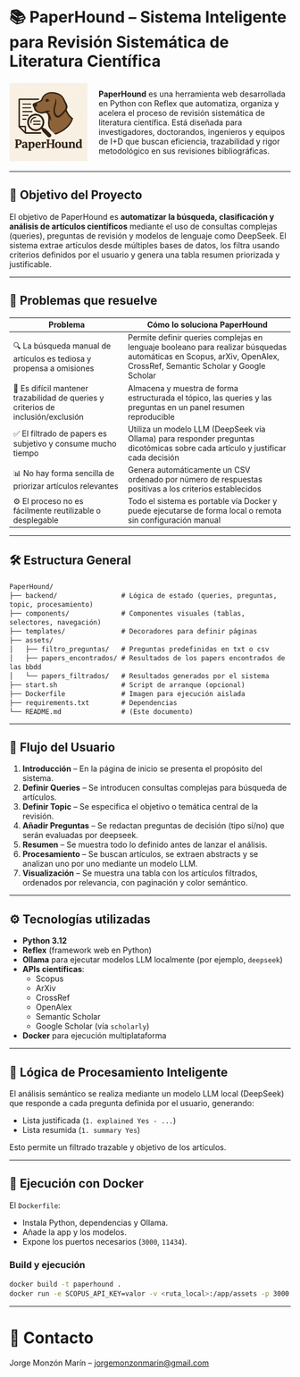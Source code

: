 # 📚 PaperHound – Sistema Inteligente para Revisión Sistemática de Literatura Científica

<div style="display: flex; align-items: center; gap: 20px;">
  <img src="PaperHound/assets/Logo.png" alt="PaperHound Logo" width="140"/>
  <p>
    <strong>PaperHound</strong> es una herramienta web desarrollada en Python con Reflex que automatiza, organiza y acelera el proceso de revisión sistemática de literatura científica. Está diseñada para investigadores, doctorandos, ingenieros y equipos de I+D que buscan eficiencia, trazabilidad y rigor metodológico en sus revisiones bibliográficas.
  </p>
</div>



---

## 🎯 Objetivo del Proyecto

El objetivo de PaperHound es **automatizar la búsqueda, clasificación y análisis de artículos científicos** mediante el uso de consultas complejas (queries), preguntas de revisión y modelos de lenguaje como DeepSeek. El sistema extrae artículos desde múltiples bases de datos, los filtra usando criterios definidos por el usuario y genera una tabla resumen priorizada y justificable.

---

## 🧩 Problemas que resuelve

| Problema | Cómo lo soluciona PaperHound |
|---------|-------------------------------|
| 🔍 La búsqueda manual de artículos es tediosa y propensa a omisiones | Permite definir queries complejas en lenguaje booleano para realizar búsquedas automáticas en Scopus, arXiv, OpenAlex, CrossRef, Semantic Scholar y Google Scholar |
| 📂 Es difícil mantener trazabilidad de queries y criterios de inclusión/exclusión | Almacena y muestra de forma estructurada el tópico, las queries y las preguntas en un panel resumen reproducible |
| ✅ El filtrado de papers es subjetivo y consume mucho tiempo | Utiliza un modelo LLM (DeepSeek vía Ollama) para responder preguntas dicotómicas sobre cada artículo y justificar cada decisión |
| 📊 No hay forma sencilla de priorizar artículos relevantes | Genera automáticamente un CSV ordenado por número de respuestas positivas a los criterios establecidos |
| ⚙️ El proceso no es fácilmente reutilizable o desplegable | Todo el sistema es portable vía Docker y puede ejecutarse de forma local o remota sin configuración manual |

---

## 🛠️ Estructura General

```text
PaperHound/
├── backend/                # Lógica de estado (queries, preguntas, topic, procesamiento)
├── components/             # Componentes visuales (tablas, selectores, navegación)
├── templates/              # Decoradores para definir páginas
├── assets/ 
│   ├── filtro_preguntas/   # Preguntas predefinidas en txt o csv
│   ├── papers_encontrados/ # Resultados de los papers encontrados de las bbdd
│   └── papers_filtrados/   # Resultados generados por el sistema
├── start.sh                # Script de arranque (opcional)
├── Dockerfile              # Imagen para ejecución aislada
├── requirements.txt        # Dependencias
└── README.md               # (Este documento)
```

---

## 🔄 Flujo del Usuario

1. **Introducción** – En la página de inicio se presenta el propósito del sistema.
2. **Definir Queries** – Se introducen consultas complejas para búsqueda de artículos.
3. **Definir Topic** – Se especifica el objetivo o temática central de la revisión.
4. **Añadir Preguntas** – Se redactan preguntas de decisión (tipo sí/no) que serán evaluadas por deepseek.
5. **Resumen** – Se muestra todo lo definido antes de lanzar el análisis.
6. **Procesamiento** – Se buscan artículos, se extraen abstracts y se analizan uno por uno mediante un modelo LLM.
7. **Visualización** – Se muestra una tabla con los artículos filtrados, ordenados por relevancia, con paginación y color semántico.

---

## ⚙️ Tecnologías utilizadas

- **Python 3.12**
- **Reflex** (framework web en Python)
- **Ollama** para ejecutar modelos LLM localmente (por ejemplo, `deepseek`)
- **APIs científicas**:
  - Scopus
  - ArXiv
  - CrossRef
  - OpenAlex
  - Semantic Scholar
  - Google Scholar (vía `scholarly`)
- **Docker** para ejecución multiplataforma

---

## 🧠 Lógica de Procesamiento Inteligente

El análisis semántico se realiza mediante un modelo LLM local (DeepSeek) que responde a cada pregunta definida por el usuario, generando:
- Lista justificada (`1. explained Yes - ...`)
- Lista resumida (`1. summary Yes`)

Esto permite un filtrado trazable y objetivo de los artículos.

---

## 🚀 Ejecución con Docker

El `Dockerfile`:
- Instala Python, dependencias y Ollama.
- Añade la app y los modelos.
- Expone los puertos necesarios (`3000`, `11434`).

### Build y ejecución

```bash
docker build -t paperhound .
docker run -e SCOPUS_API_KEY=valor -v <ruta_local>:/app/assets -p 3000:3000 -p 11434:11434 paperhound
```
---

# 📧 Contacto
Jorge Monzón Marín – jorgemonzonmarin@gmail.com